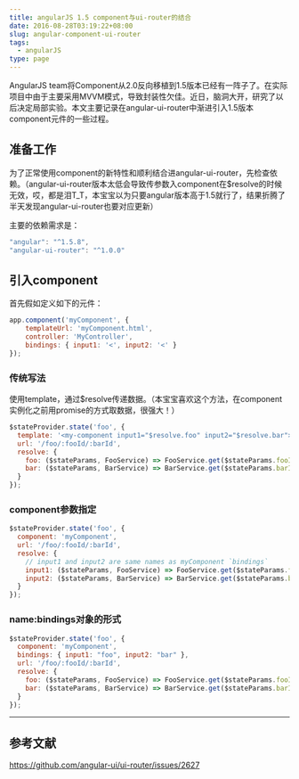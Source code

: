 ```yaml
---
title: angularJS 1.5 component与ui-router的结合
date: 2016-08-28T03:19:22+08:00
slug: angular-component-ui-router
tags:
  - angularJS
type: page
---
```

AngularJS team将Component从2.0反向移植到1.5版本已经有一阵子了。在实际项目中由于主要采用MVVM模式，导致封装性欠佳。近日，脑洞大开，研究了以后决定局部实验。本文主要记录在angular-ui-router中渐进引入1.5版本component元件的一些过程。
<!--more-->
## 准备工作
为了正常使用component的新特性和顺利结合进angular-ui-router，先检查依赖。（angular-ui-router版本太低会导致传参数入component在$resolve的时候无效，哎，都是泪T_T，本宝宝以为只要angular版本高于1.5就行了，结果折腾了半天发现angular-ui-router也要对应更新）

主要的依赖需求是：
```javascript
"angular": "^1.5.8",    
"angular-ui-router": "^1.0.0"
```

## 引入component
首先假如定义如下的元件：
```javascript
app.component('myComponent', {
    templateUrl: 'myComponent.html',
    controller: 'MyController',
    bindings: { input1: '<', input2: '<' }
});
```
### 传统写法

使用template，通过$resolve传递数据。（本宝宝喜欢这个方法，在component实例化之前用promise的方式取数据，很强大！）
```javascript
$stateProvider.state('foo', {
  template: '<my-component input1="$resolve.foo" input2="$resolve.bar"></my-component>',
  url: '/foo/:fooId/:barId',
  resolve: {
    foo: ($stateParams, FooService) => FooService.get($stateParams.fooId),
    bar: ($stateParams, BarService) => BarService.get($stateParams.barId)
  } 
});
```
### component参数指定
```javascript
$stateProvider.state('foo', {
  component: 'myComponent',
  url: '/foo/:fooId/:barId',
  resolve: {
    // input1 and input2 are same names as myComponent `bindings`
    input1: ($stateParams, FooService) => FooService.get($stateParams.fooId),
    input2: ($stateParams, BarService) => BarService.get($stateParams.barId)
  } 
});
```

### name:bindings对象的形式
```javascript
$stateProvider.state('foo', {
  component: 'myComponent',
  bindings: { input1: "foo", input2: "bar" },
  url: '/foo/:fooId/:barId',
  resolve: {
    foo: ($stateParams, FooService) => FooService.get($stateParams.fooId),
    bar: ($stateParams, BarService) => BarService.get($stateParams.barId)
  } 
});
```
----
## 参考文献
https://github.com/angular-ui/ui-router/issues/2627